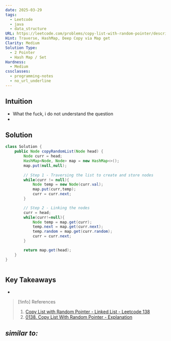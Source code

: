 ```yaml
---
date: 2025-03-29
tags:
  - Leetcode
  - java
  - data_structure
URL: https://leetcode.com/problems/copy-list-with-random-pointer/description/
Hint: Traverse, HashMap, Deep Copy via Map get
Clarity: Medium
Solution Type:
  - 2 Pointer
  - Hash Map / Set
Hardness:
  - Medium
cssclasses:
  - programming-notes
  - no_url_underline
---
```

## Intuition
- What the fuck, i do not understand the question
- 
## Solution
```java title="Initial Attempt"
class Solution {
    public Node copyRandomList(Node head) {
        Node curr = head;
        HashMap<Node, Node> map = new HashMap<>();
        map.put(null,null);
        
        // Step 1 - Traversing the list to create and store nodes
        while(curr != null){
            Node temp = new Node(curr.val);
            map.put(curr,temp);
            curr = curr.next;
        }

        // Step 2 - Linking the nodes
        curr = head;
        while(curr!=null){
            Node temp = map.get(curr);
            temp.next = map.get(curr.next);
            temp.random = map.get(curr.random);
            curr = curr.next;
        }

        return map.get(head);
    }
}
```

```java fold title=""

```
## Key Takeaways
- 

> [!info] References
> 1. [Copy List with Random Pointer - Linked List - Leetcode 138](https://youtu.be/5Y2EiZST97Y)
> 2. [0138. Copy List With Random Pointer - Explanation](https://neetcode.io/solutions/copy-list-with-random-pointer)

*similar to:* 
- 
